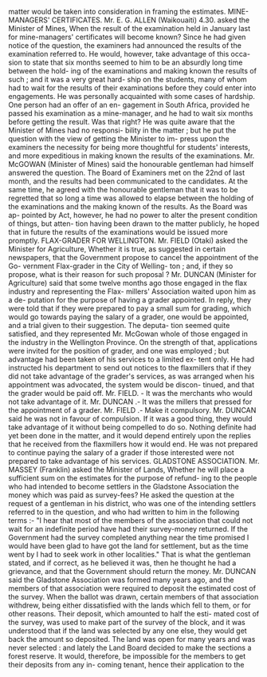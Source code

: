 matter would be taken into consideration in framing the estimates. MINE-MANAGERS' CERTIFICATES. Mr. E. G. ALLEN (Waikouaiti) 4.30. asked the Minister of Mines, When the result of the examination held in January last for mine-managers' certificates will become known? Since he had given notice of the question, the examiners had announced the results of the examination referred to. He would, however, take advantage of this occa- sion to state that six months seemed to him to be an absurdly long time between the hold- ing of the examinations and making known the results of such ; and it was a very great hard- ship on the students, many of whom had to wait for the results of their examinations before they could enter into engagements. He was personally acquainted with some cases of hardship. One person had an offer of an en- gagement in South Africa, provided he passed his examination as a mine-manager, and he had to wait six months before getting the result. Was that right? He was quite aware that the Minister of Mines had no responsi- bility in the matter ; but he put the question with the view of getting the Minister to im- press upon the examiners the necessity for being more thoughtful for students' interests, and more expeditious in making known the results of the examinations. Mr. McGOWAN (Minister of Mines) said the honourable gentleman had himself answered the question. The Board of Examiners met on the 22nd of last month, and the results had been communicated to the candidates. At the same time, he agreed with the honourable gentleman that it was to be regretted that so long a time was allowed to elapse between the holding of the examinations and the making known of the results. As the Board was ap- pointed by Act, however, he had no power to alter the present condition of things, but atten- tion having been drawn to the matter publicly, he hoped that in future the results of the examinations would be issued more promptly. FLAX-GRADER FOR WELLINGTON. Mr. FIELD (Otaki) asked the Minister for Agriculture, Whether it is true, as suggested in certain newspapers, that the Government propose to cancel the appointment of the Go- vernment Flax-grader in the City of Welling- ton ; and, if they so propose, what is their reason for such proposal ? Mr. DUNCAN (Minister for Agriculture) said that some twelve months ago those engaged in the flax industry and representing the Flax- millers' Association waited upon him as a de- putation for the purpose of having a grader appointed. In reply, they were told that if they were prepared to pay a small sum for grading, which would go towards paying the salary of a grader, one would be appointed, and a trial given to their suggestion. The deputa- tion seemed quite satisfied, and they represented Mr. McGowan whole of those engaged in the industry in the Wellington Province. On the strength of that, applications were invited for the position of grader, and one was employed ; but advantage had been taken of his services to a limited ex- tent only. He had instructed his department to send out notices to the flaxmillers that if they did not take advantage of the grader's services, as was arranged when his appointment was advocated, the system would be discon- tinued, and that the grader would be paid off. Mr. FIELD. - It was the merchants who would not take advantage of it. Mr. DUNCAN .- It was the millers that pressed for the appointment of a grader. Mr. FIELD .- Make it compulsory. Mr. DUNCAN said he was not in favour of compulsion. If it was a good thing, they would take advantage of it without being compelled to do so. Nothing definite had yet been done in the matter, and it would depend entirely upon the replies that he received from the flaxmillers how it would end. He was not prepared to continue paying the salary of a grader if those interested were not prepared to take advantage of his services. GLADSTONE ASSOCIATION. Mr. MASSEY (Franklin) asked the Minister of Lands, Whether he will place a sufficient sum on the estimates for the purpose of refund- ing to the people who had intended to become settlers in the Gladstone Association the money which was paid as survey-fees? He asked the question at the request of a gentleman in his district, who was one of the intending settlers referred to in the question, and who had written to him in the following terms :- "I hear that most of the members of the association that could not wait for an indefinite period have had their survey-money returned. If the Government had the survey completed anything near the time promised I would have been glad to have got the land for settlement, but as the time went by I had to seek work in other localities." That is what the gentleman stated, and if correct, as he believed it was, then he thought he had a grievance, and that the Government should return the money. Mr. DUNCAN said the Gladstone Association was formed many years ago, and the members of that association were required to deposit the estimated cost of the survey. When the ballot was drawn, certain members of that association withdrew, being either dissatisfied with the lands which fell to them, or for other reasons. Their deposit, which amounted to half the esti- mated cost of the survey, was used to make part of the survey of the block, and it was understood that if the land was selected by any one else, they would get back the amount so deposited. The land was open for many years and was never selected : and lately the Land Board decided to make the sections a forest reserve. It would, therefore, be impossible for the members to get their deposits from any in- coming tenant, hence their application to the 